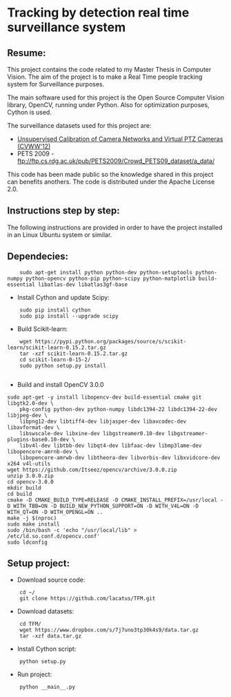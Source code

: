 Tracking by detection real time surveillance system 
===================================================

Resume:
-------

This project contains the code related to my Master Thesis in Computer Vision. The aim of the project is to make a Real Time people tracking system for Surveillance purposes.

The main software used for this project is the Open Source Computer Vision library, OpenCV, running under Python. Also for optimization purposes, Cython is used.

The surveillance datasets used for this project are:

- [Unsupervised Calibration of Camera Networks and Virtual PTZ Cameras (CVWW'12)](http://lrs.icg.tugraz.at/members/possegger#vptz)
- PETS 2009 - ftp://ftp.cs.rdg.ac.uk/pub/PETS2009/Crowd_PETS09_dataset/a_data/

This code has been made public so the knowledge shared in this project can benefits anothers. The code is distributed under the Apache License 2.0.

Instructions step by step:
--------------------------

The following instructions are provided in order to have the project installed in an Linux Ubuntu system or similar.

Dependecies:
------------

```
    sudo apt-get install python python-dev python-setuptools python-numpy python-opencv python-pip python-scipy python-matplotlib build-essential libatlas-dev libatlas3gf-base
```

- Install Cython and update Scipy:

```
	sudo pip install cython
	sudo pip install --upgrade scipy
```

- Build Scikit-learn:

```
	wget https://pypi.python.org/packages/source/s/scikit-learn/scikit-learn-0.15.2.tar.gz
	tar -xzf scikit-learn-0.15.2.tar.gz 
	cd scikit-learn-0-15-2/
	sudo python setup.py install
	
```

- Build and install OpenCV 3.0.0

```
sudo apt-get -y install libopencv-dev build-essential cmake git libgtk2.0-dev \
    pkg-config python-dev python-numpy libdc1394-22 libdc1394-22-dev libjpeg-dev \
    libpng12-dev libtiff4-dev libjasper-dev libavcodec-dev libavformat-dev \
    libswscale-dev libxine-dev libgstreamer0.10-dev libgstreamer-plugins-base0.10-dev \
    libv4l-dev libtbb-dev libqt4-dev libfaac-dev libmp3lame-dev libopencore-amrnb-dev \
    libopencore-amrwb-dev libtheora-dev libvorbis-dev libxvidcore-dev x264 v4l-utils 
wget https://github.com/Itseez/opencv/archive/3.0.0.zip
unzip 3.0.0.zip
cd opencv-3.0.0
mkdir build
cd build
cmake -D CMAKE_BUILD_TYPE=RELEASE -D CMAKE_INSTALL_PREFIX=/usr/local -D WITH_TBB=ON -D BUILD_NEW_PYTHON_SUPPORT=ON -D WITH_V4L=ON -D WITH_QT=ON -D WITH_OPENGL=ON ..
make -j $(nproc)
sudo make install
sudo /bin/bash -c 'echo "/usr/local/lib" > /etc/ld.so.conf.d/opencv.conf'
sudo ldconfig
```

Setup project:
--------------

- Download source code:

```
	cd ~/
	git clone https://github.com/lacatus/TFM.git
```

- Download datasets:

```
	cd TFM/
	wget https://www.dropbox.com/s/7j7uno3tp30k4s9/data.tar.gz
	tar -xzf data.tar.gz
```

- Install Cython script:

```
	python setup.py
```

- Run project:

```
	python __main__.py
```
